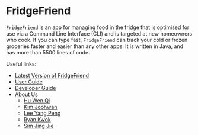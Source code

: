 # FridgeFriend

`FridgeFriend` is an app for managing food in the fridge that is optimised for use via a Command Line Interface (CLI) and is targeted at new homeowners who cook.
If you can type fast, `FridgeFriend` can track your cold or frozen groceries faster and easier than any other apps.
It is written in Java, and has more than 5500 lines of code.

Useful links:

* [Latest Version of FridgeFriend](https://github.com/AY2021S2-CS2113-T10-1/tp/releases/latest)
* [User Guide](UserGuide.md)
* [Developer Guide](DeveloperGuide.md)
* [About Us](AboutUs.md)
  * [Hu Wen Qi](team/wenqihu.md)
  * [Kim Joohwan](team/joohwan.md)
  * [Lee Yang Peng](team/leeyp.md)
  * [Ryan Kwok](team/kwokyto.md)
  * [Sim Jing Jie](team/simjingjie.md)
